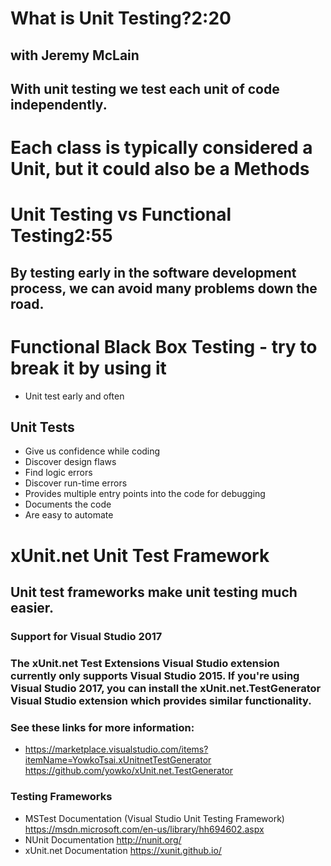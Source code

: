 # What is Unit Testing?2:20
## with Jeremy McLain

## With unit testing we test each unit of code independently.

# Each class is typically considered a Unit, but it could also be a Methods

# Unit Testing vs Functional Testing2:55

## By testing early in the software development process, we can avoid many problems down the road.

# Functional Black Box Testing - try to break it by using it

* Unit test early and often

## Unit Tests
* Give us confidence while coding
* Discover design flaws
* Find logic errors
* Discover run-time errors
* Provides multiple entry points into the code for debugging
* Documents the code
* Are easy to automate

# xUnit.net Unit Test Framework

## Unit test frameworks make unit testing much easier.

### Support for Visual Studio 2017

### The xUnit.net Test Extensions Visual Studio extension currently only supports Visual Studio 2015. If you're using Visual Studio 2017, you can install the xUnit.net.TestGenerator Visual Studio extension which provides similar functionality.

### See these links for more information:

* https://marketplace.visualstudio.com/items?itemName=YowkoTsai.xUnitnetTestGenerator
https://github.com/yowko/xUnit.net.TestGenerator

### Testing Frameworks

* MSTest Documentation (Visual Studio Unit Testing Framework)
https://msdn.microsoft.com/en-us/library/hh694602.aspx
* NUnit Documentation
http://nunit.org/
* xUnit.net Documentation
https://xunit.github.io/

